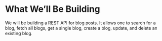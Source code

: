 # What We’ll Be Building

We will be building a REST API for blog posts. It allows one to search for a blog, fetch all blogs, get a single blog, create a blog, update, and delete an existing blog.